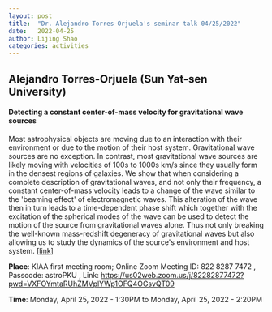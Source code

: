 ```yaml
---
layout: post
title:  "Dr. Alejandro Torres-Orjuela's seminar talk 04/25/2022"
date:   2022-04-25
author: Lijing Shao
categories: activities
---
```


## Alejandro Torres-Orjuela (Sun Yat-sen University)

#### Detecting a constant center-of-mass velocity for gravitational wave sources

Most astrophysical objects are moving due to an interaction with their environment or due to the motion of their host system. Gravitational wave sources are no exception. In contrast, most gravitational wave sources are likely moving with velocities of 100s to 1000s km/s since they usually form in the densest regions of galaxies. We show that when considering a complete description of gravitational waves, and not only their frequency, a constant center-of-mass velocity leads to a change of the wave similar to the 'beaming effect' of electromagnetic waves. This alteration of the wave then in turn leads to a time-dependent phase shift which together with the excitation of the spherical modes of the wave can be used to detect the motion of the source from gravitational waves alone. Thus not only breaking the well-known mass-redshift degeneracy of gravitational waves but also allowing us to study the dynamics of the source's environment and host system.
[[link](http://kiaa.pku.edu.cn/info/1025/8232.htm)]

**Place**: KIAA first meeting room; Online Zoom Meeting ID: 822 8287 7472 , Passcode: astroPKU , Link: https://us02web.zoom.us/j/82282877472?pwd=VXFOYmtaRUhZMVplYWp1OFQ4OGsvQT09

**Time**: Monday, April 25, 2022 - 1:30PM to Monday, April 25, 2022 - 2:20PM